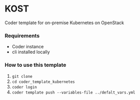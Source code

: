 # KOST
Coder template for on-premise Kubernetes on OpenStack

### Requirements 
- Coder instance
- cli installed locally

### How to use this template
1. `git clone`
2. `cd coder_template_kubernetes`
3. `coder login`
4. `coder template push --variables-file ../defalt_vars.yml`